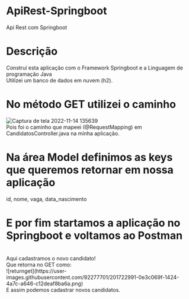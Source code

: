 # ApiRest-Springboot
Api Rest com Springboot
<br>
# Descrição
Construí esta aplicação com o Framework Springboot e a Linguagem de programação Java
<br>
Utilizei um banco de dados em nuvem (h2).
<br>
# No método GET utilizei o caminho 
![Captura de tela 2022-11-14 135639](https://user-images.githubusercontent.com/92277701/201720878-88f08264-696a-41d5-83d6-7a79e6d86f15.png)
<br>
Pois foi o caminho que mapeei (@RequestMapping) em CandidatosController.java na minha aplicação.
<br>
# Na área Model definimos as keys que queremos retornar em nossa aplicação 
id, nome, vaga, data_nascimento
<br>
# E por fim startamos a aplicação no Springboot e voltamos ao Postman
<br>
Aqui cadastramos o novo candidato!

<br>
Que retorna no GET como:
<br>
![returnget](https://user-images.githubusercontent.com/92277701/201722991-0e3c069f-1424-4a7c-a646-c12deaf8ba6a.png)
<br>
E assim podemos cadastrar novos candidatos.
